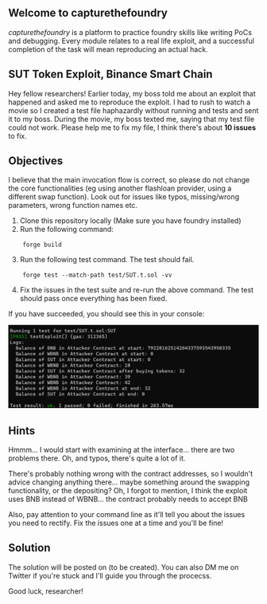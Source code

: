 
## Welcome to capturethefoundry

_capturethefoundry_ is a platform to practice foundry skills like writing PoCs and debugging. Every module relates to a real life exploit, and a successful completion of the task will mean reproducing an actual hack.

## SUT Token Exploit, Binance Smart Chain

Hey fellow researchers! Earlier today, my boss told me about an exploit that happened and asked me to reproduce the exploit. I had to rush to watch a movie so I created a test file haphazardly without running and tests and sent it to my boss. During the movie, my boss texted me, saying that my test file could not work. Please help me to fix my file, I think there's about **10 issues** to fix.

## Objectives

I believe that the main invocation flow is correct, so please do not change the core functionalities (eg using another flashloan provider, using a different swap function). Look out for issues like typos, missing/wrong parameters, wrong function names etc.

1. Clone this repository locally (Make sure you have foundry installed)
2. Run the following command:

```
    forge build
```
3. Run the following test command. The test should fail.

```
    forge test --match-path test/SUT.t.sol -vv
```

4. Fix the issues in the test suite and re-run the above command. The test should pass once everything has been fixed.

If you have succeeded, you should see this in your console: 

![Sucessful Test](images/testsuccess.png)

## Hints

Hmmm... I would start with examining at the interface... there are two problems there. Oh, and typos, there's quite a lot of it.  

There's probably nothing wrong with the contract addresses, so I wouldn't advice changing anything there... maybe something around the swapping functionality, or the depositing? Oh, I forgot to mention, I think the exploit uses BNB instead of WBNB... the contract probably needs to accept BNB

Also, pay attention to your command line as it'll tell you about the issues you need to rectify. Fix the issues one at a time and you'll be fine!

## Solution

The solution will be posted on (to be created). You can also DM me on Twitter if you're stuck and I'll guide you through the procecss.

Good luck, researcher!




